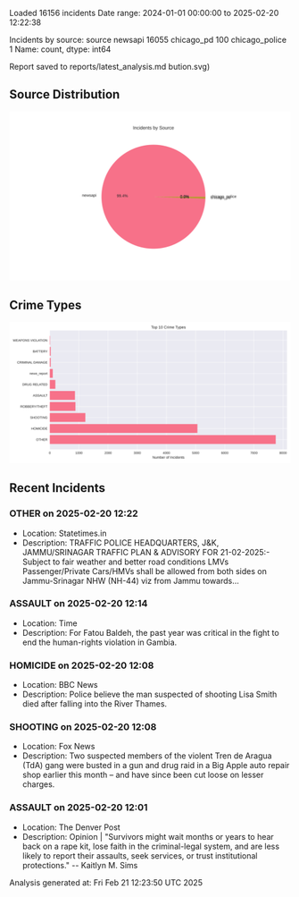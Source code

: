 
Loaded 16156 incidents
Date range: 2024-01-01 00:00:00 to 2025-02-20 12:22:38

Incidents by source:
source
newsapi           16055
chicago_pd          100
chicago_police        1
Name: count, dtype: int64

Report saved to reports/latest_analysis.md
bution.svg)

## Source Distribution
![Source Distribution](images/source_distribution.svg)

## Crime Types
![Crime Types](images/crime_types.svg)

## Recent Incidents

### OTHER on 2025-02-20 12:22
- Location: Statetimes.in
- Description: TRAFFIC POLICE HEADQUARTERS, J&K, JAMMU/SRINAGAR TRAFFIC PLAN & ADVISORY FOR 21-02-2025:- Subject to fair weather and better road conditions LMVs Passenger/Private Cars/HMVs shall be allowed from both sides on Jammu-Srinagar NHW (NH-44) viz from Jammu towards…


### ASSAULT on 2025-02-20 12:14
- Location: Time
- Description: For Fatou Baldeh, the past year was critical in the fight to end the human-rights violation in Gambia.


### HOMICIDE on 2025-02-20 12:08
- Location: BBC News
- Description: Police believe the man suspected of shooting Lisa Smith died after falling into the River Thames.


### SHOOTING on 2025-02-20 12:08
- Location: Fox News
- Description: Two suspected members of the violent Tren de Aragua (TdA) gang were busted in a gun and drug raid in a Big Apple auto repair shop earlier this month – and have since been cut loose on lesser charges.


### ASSAULT on 2025-02-20 12:01
- Location: The Denver Post
- Description: Opinion | "Survivors might wait months or years to hear back on a rape kit, lose faith in the criminal-legal system, and are less likely to report their assaults, seek services, or trust institutional protections." -- Kaitlyn M. Sims

Analysis generated at: Fri Feb 21 12:23:50 UTC 2025
